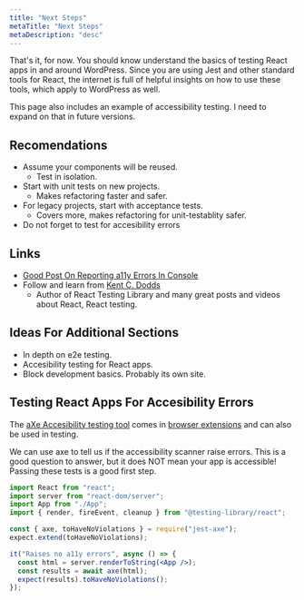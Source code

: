 ```yaml
---
title: "Next Steps"
metaTitle: "Next Steps"
metaDescription: "desc"
---
```


That's it, for now. You should know understand the basics of testing React apps in and around WordPress. Since you are using Jest and other standard tools for React, the internet is full of helpful insights on how to use these tools, which apply to WordPress as well.

This page also includes an example of accessibility testing. I need to expand on that in future versions.

## Recomendations

- Assume your components will be reused.
  - Test in isolation.
- Start with unit tests on new projects.
  - Makes refactoring faster and safer.
- For legacy projects, start with acceptance tests.
  - Covers more, makes refactoring for unit-testablity safer.
- Do not forget to test for accesibility errors

## Links

- [Good Post On Reporting a11y Errors In Console](https://web.dev/accessibility-auditing-react)
- Follow and learn from [Kent C. Dodds](https://kentcdodds.com/)
  - Author of React Testing Library and many great posts and videos about React, React testing.

## Ideas For Additional Sections

- In depth on e2e testing.
- Accesibility testing for React apps.
- Block development basics. Probably its own site.

## Testing React Apps For Accesibility Errors

The [aXe Accesibility testing tool](https://www.deque.com/axe/) comes in [browser extensions](https://chrome.google.com/webstore/detail/axe/lhdoppojpmngadmnindnejefpokejbdd?hl=en-US) and can also be used in testing.

We can use axe to tell us if the accessibility scanner raise errors. This is a good question to answer, but it does NOT mean your app is accessible! Passing these tests is a good first step.

```jsx
import React from "react";
import server from "react-dom/server";
import App from "./App";
import { render, fireEvent, cleanup } from "@testing-library/react";

const { axe, toHaveNoViolations } = require("jest-axe");
expect.extend(toHaveNoViolations);

it("Raises no a11y errors", async () => {
  const html = server.renderToString(<App />);
  const results = await axe(html);
  expect(results).toHaveNoViolations();
});
```
